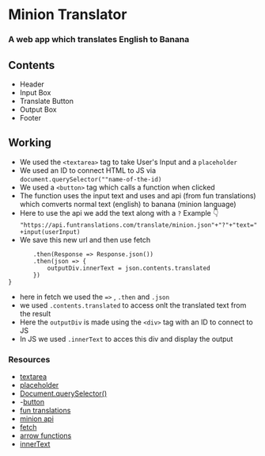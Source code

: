 # Minion Translator 

### A web app which translates English to Banana

## Contents 

- Header 
- Input Box
- Translate Button
- Output Box
- Footer

## Working

- We used the `<textarea>` tag to take User's Input and a `placeholder` 
- We used an ID to connect HTML to JS via `document.querySelector(""name-of-the-id)`
- We used a `<button>` tag which calls a function when clicked 
- The function uses the input text and uses and api (from fun translations) which comverts normal text (english) to banana (minion language)
- Here to use the api we add the text along with a `?` 
 Example 👇
 `"https://api.funtranslations.com/translate/minion.json"+"?"+"text="+input(userInput)`
 - We save this new url and then use fetch
 ```fetch(newURl)
        .then(Response => Response.json())
        .then(json => {
            outputDiv.innerText = json.contents.translated
        })
}
```
- here in fetch we used the `=>` , `.then` and `.json` 
- we used `.contents.translated` to access onlt the translated text from the result 
- Here the `outputDiv` is made using the `<div>` tag with an ID to connect to JS
- In JS we used `.innerText` to acces this div and display the output

### Resources

- [textarea](https://developer.mozilla.org/en-US/docs/Web/HTML/Element/textarea)
- [placeholder](https://developer.mozilla.org/en-US/docs/Web/CSS/::placeholder)
- [Document.querySelector()](https://developer.mozilla.org/en-US/docs/Web/API/Document/querySelector)
- -[button](https://developer.mozilla.org/en-US/docs/Web/HTML/Element/button)
- [fun translations](https://funtranslations.com/api/)
- [minion api](https://funtranslations.com/api/#minion)
- [fetch](https://developer.mozilla.org/en-US/docs/Web/API/Fetch_API)
- [arrow functions](https://developer.mozilla.org/en-US/docs/Web/JavaScript/Reference/Functions/Arrow_functions)
- [innerText](https://developer.mozilla.org/en-US/docs/Web/API/HTMLElement/innerText)
